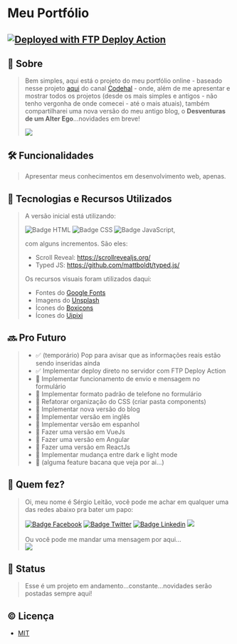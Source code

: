 # Meu Portfólio

<!-- fonte para readme stats: https://github.com/anuraghazra/github-readme-stats -->
<!-- fonte para badges e shieds: https://github.com/iuricode/readme-template/tree/main -->

## [<img alt="Deployed with FTP Deploy Action" src="https://img.shields.io/badge/Deployed With-FTP DEPLOY ACTION-%3CCOLOR%3E?style=for-the-badge&color=0077b6">](https://github.com/SamKirkland/FTP-Deploy-Action)

## 📄 Sobre

> Bem simples, aqui está o projeto do meu portfólio online - baseado nesse projeto [aqui]() do canal [Codehal](https://www.youtube.com/@codehal) - onde, além de me apresentar e mostrar todos os projetos (desde os mais simples e antigos - não tenho vergonha de onde comecei - até o mais atuais), também compartilharei uma nova versão do meu antigo blog, o **Desventuras de um Alter Ego**...novidades em breve! <!-- onde atualizarei não só com assuntos da cultura pop em geral (com a minha OPINIÃO) mas minha evolução no mundo dev (o "The Road so Far..." estará por aqui) -->
>
> <a href="https://github.com/seralterego/meu-portfolio">
> <img align="center" src="https://github-readme-stats.vercel.app/api/pin/?username=seralterego&repo=meu-portfolio" />
> </a>

## 🛠 Funcionalidades

> Apresentar meus conhecimentos em desenvolvimento web, apenas.

## 🧰 Tecnologias e Recursos Utilizados

> A versão inicial está utilizando:
>
> <div>
>   <img alt="Badge HTML" src="https://img.shields.io/badge/HTML-239120?style=for-the-badge&logo=html5&logoColor=white" target="_blank">
>   <img alt="Badge CSS" src="https://img.shields.io/badge/CSS-239120?&style=for-the-badge&logo=css3&logoColor=white" target="_blank">
>   <img alt="Badge JavaScript" src="https://img.shields.io/badge/JavaScript-F7DF1E?style=for-the-badge&logo=javascript&logoColor=black" target="_blank">,
>
> com alguns incrementos. São eles:
>
> - Scroll Reveal: <https://scrollrevealjs.org/>
> - Typed JS: <https://github.com/mattboldt/typed.js/>
>
> Os recursos visuais foram utilizados daqui:
>
> - Fontes do [Google Fonts](https://fonts.google.com/)
> - Imagens do [Unsplash](https://unsplash.com/pt-br)
> - Ícones do [Boxicons](https://boxicons.com/)
> - Ícones do [Uipixi](https://iconscout.com/)

## 🔜 Pro Futuro

> - ✅ (temporário) Pop para avisar que as informações reais estão sendo inseridas ainda
> - ✅ Implementar deploy direto no servidor com FTP Deploy Action
> - 🔲 Implementar funcionamento de envio e mensagem no formulário
> - 🔲 Implementar formato padrão de telefone no formulário
> - 🔲 Refatorar organização do CSS (criar pasta components)
> - 🔲 Implementar nova versão do blog
> - 🔲 Implementar versão em inglês
> - 🔲 Implementar versão em espanhol
> - 🔲 Fazer uma versão em VueJs
> - 🔲 Fazer uma versão em Angular
> - 🔲 Fazer uma versão em ReactJs
> - 🔲 Implementar mudança entre dark e light mode
> - 🔲 (alguma feature bacana que veja por ai...)

## 🤝 Quem fez?

> Oi, meu nome é Sérgio Leitão, você pode me achar em qualquer uma das redes abaixo pra bater um papo:
>
> <div>
> <a href="https://www.facebook.com/profile.php?id=100000231240877" target="_blank"><img alt="Badge Facebook" src="https://img.shields.io/badge/-Facebook-%234267B2?style=for-the-badge&logo=facebook&logoColor=white" target="_blank"></a>
> <a href="https://twitter.com/seralterego" target="_blank"><img alt="Badge Twitter" src="https://img.shields.io/badge/Twitter-1DA1F2?style=for-the-badge&logo=twitter&logoColor=white" target="_blank"></a>
> <a href="https://www.linkedin.com/in/sergiomirandaleitao/" target="_blank"><img alt="Badge Linkedin" src="https://img.shields.io/badge/-LinkedIn-%230077B5?style=for-the-badge&logo=linkedin&logoColor=white" target="_blank"></a>
> <a href="https://www.instagram.com/seralterego/" target="_blank"><img src="https://img.shields.io/badge/-Instagram-%23C13584?style=for-the-badge&logo=instagram&logoColor=white" target="_blank"></a>
> </div>
> <br>
> Ou você pode me mandar uma mensagem por aqui...
> <br>
> <div>
> <a href = "mailto:sergiomiranda86@gmail.com"><img src="https://img.shields.io/badge/Gmail-D14836?style=for-the-badge&logo=gmail&logoColor=white" target="_blank"></a>
>  <!-- <a href="https://discord.gg/5DVhGKVf4h" target="_blank"><img src="https://img.shields.io/badge/Discord-7289DA?style=for-the-badge&logo=discord&logoColor=white" target="_blank"></a> -->
> </div>

## 🎯 Status

> Esse é um projeto em andamento...constante...novidades serão postadas sempre aqui!

## © Licença

- [MIT](https://choosealicense.com/licenses/mit/)
